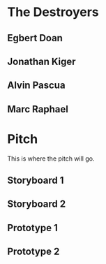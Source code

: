 # The Destroyers

## Egbert Doan
## Jonathan Kiger
## Alvin Pascua
## Marc Raphael

# Pitch
This is where the pitch will go.

## Storyboard 1

## Storyboard 2

## Prototype 1

## Prototype 2
